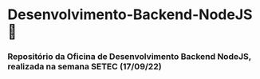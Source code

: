 # Desenvolvimento-Backend-NodeJS 📙
### Repositório da Oficina de Desenvolvimento Backend NodeJS, realizada na semana SETEC (17/09/22)
